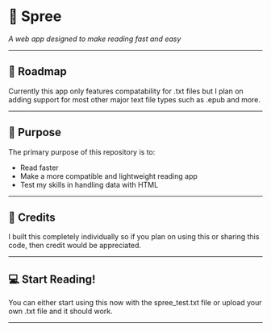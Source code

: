 # **📖 Spree**  
*A web app designed to make reading fast and easy*

---

## 🧰 **Roadmap**

Currently this app only features compatability for .txt files but I plan on adding support for most other major text file types such as .epub and more.

---

## 🎯 **Purpose**

The primary purpose of this repository is to:
- Read faster
- Make a more compatible and lightweight reading app
- Test my skills in handling data with HTML

---

## 👥 **Credits**

I built this completely individually so if you plan on using this or sharing this code, then credit would be appreciated.

---

## 💻 **Start Reading!**

You can either start using this now with the spree_test.txt file or upload your own .txt file and it should work.

--- 
